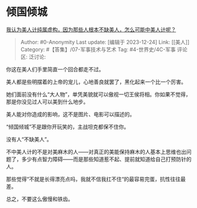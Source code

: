 # 倾国倾城
[我认为美人计纯属虚构，因为那些人根本不缺美人，怎么可能中美人计呢？](https://www.zhihu.com/question/538192516/answer/2557078198)

> Author: #0-Anonymity
> Last update: [编辑于 2023-12-24]
> Link: [[美人]]
> Category: #【答集】/07-军事技术与艺术
> Tag: #4-世界史/4C-军事
> 评论区:
> 泛讨论:

你这在美人们手里简直一个回合都走不过。

美人都是些明摆着的上帝的宠儿，心地善良就罢了，黑化起来一个比一个厉害。

她们面前没有什么“大人物”，单凭美貌就可以傲视一切王侯将相。你如果不觉得，那是你没见过人可以美到什么地步。

美人能对你造成的影响，这不是图片、电影可以描述的。

“倾国倾城”不是跟你开玩笑的，主战坦克都保不住你。

没有人“不缺美人”。

不中美人计的不是对美麻木的人——对真正的美能保持麻木的人基本上思维也出问题了，多少有点智力障碍——而是那些知道惹不起、提前就知道给自己打预防针的人。

那些觉得“不就是长得漂亮点吗，我就不信我扛不住“的最容易完蛋，抗性往往最差。

总之，不要这么傲慢和铁齿。
